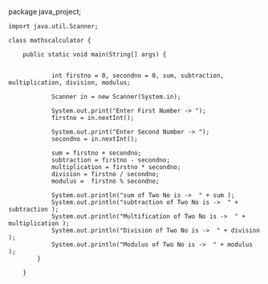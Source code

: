  package java_project;

	import java.util.Scanner;

	class mathscalculator {

		public static void main(String[] args) {
			
				 
				int firstno = 0, secondno = 0, sum, subtraction, multiplication, division, modulus;
				
				Scanner in = new Scanner(System.in);
				
				System.out.print("Enter First Number -> ");
				firstno = in.nextInt();
				
				System.out.print("Enter Second Number -> ");
				secondno = in.nextInt();
				
				sum = firstno + secondno;
				subtraction = firstno - secondno;
				multiplication = firstno * secondno;
				division = firstno / secondno;
				modulus =  firstno % secondno;
				
				System.out.println("sum of Two No is ->  " + sum );
				System.out.println("subtraction of Two No is ->  " + subtraction );
				System.out.println("Multification of Two No is ->  " + multiplication );
				System.out.println("Division of Two No is ->  " + division );
				System.out.println("Modulus of Two No is ->  " + modulus );
			}

		}
